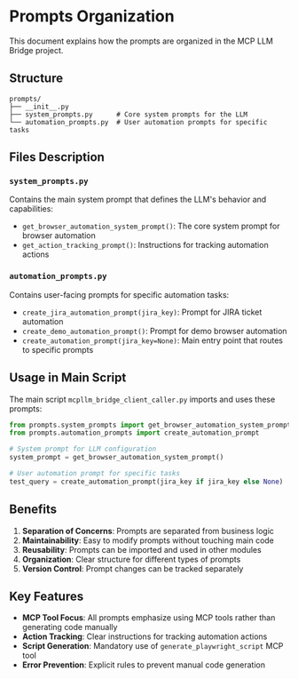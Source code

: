 # Prompts Organization

This document explains how the prompts are organized in the MCP LLM Bridge project.

## Structure

```
prompts/
├── __init__.py
├── system_prompts.py      # Core system prompts for the LLM
└── automation_prompts.py  # User automation prompts for specific tasks
```

## Files Description

### `system_prompts.py`
Contains the main system prompt that defines the LLM's behavior and capabilities:
- `get_browser_automation_system_prompt()`: The core system prompt for browser automation
- `get_action_tracking_prompt()`: Instructions for tracking automation actions

### `automation_prompts.py`
Contains user-facing prompts for specific automation tasks:
- `create_jira_automation_prompt(jira_key)`: Prompt for JIRA ticket automation
- `create_demo_automation_prompt()`: Prompt for demo browser automation
- `create_automation_prompt(jira_key=None)`: Main entry point that routes to specific prompts

## Usage in Main Script

The main script `mcpllm_bridge_client_caller.py` imports and uses these prompts:

```python
from prompts.system_prompts import get_browser_automation_system_prompt
from prompts.automation_prompts import create_automation_prompt

# System prompt for LLM configuration
system_prompt = get_browser_automation_system_prompt()

# User automation prompt for specific tasks
test_query = create_automation_prompt(jira_key if jira_key else None)
```

## Benefits

1. **Separation of Concerns**: Prompts are separated from business logic
2. **Maintainability**: Easy to modify prompts without touching main code
3. **Reusability**: Prompts can be imported and used in other modules
4. **Organization**: Clear structure for different types of prompts
5. **Version Control**: Prompt changes can be tracked separately

## Key Features

- **MCP Tool Focus**: All prompts emphasize using MCP tools rather than generating code manually
- **Action Tracking**: Clear instructions for tracking automation actions
- **Script Generation**: Mandatory use of `generate_playwright_script` MCP tool
- **Error Prevention**: Explicit rules to prevent manual code generation
